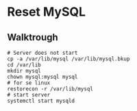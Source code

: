 # Reset MySQL 

## Walktrough 

```
# Server does not start 
cp -a /var/lib/mysql /var/lib/mysql.bkup 
cd /var/lib
mkdir mysql
chown mysql:mysql mysql
# for se linux
restorecon -r /var/lib/mysql 
# start server 
systemctl start mysqld 
```
